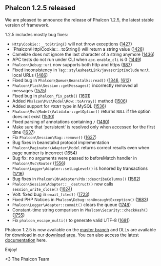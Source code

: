 ## Phalcon 1.2.5 released

We are pleased to announce the release of Phalcon 1.2.5, the latest stable version of framework.

1.2.5 includes mostly bug fixes:

- `Http\Cookie::__toString()` will not throw exceptions ([1427](https://github.com/phalcon/cphalcon/issue/1427))
- `Phalcon\Http\Cookie::__toString() will return a string value ([1428](https://github.com/phalcon/cphalcon/issue/1428))
- Camelize does not ignore the last character of a string anymore ([1436](https://github.com/phalcon/cphalcon/issue/1436))
- APC tests do not run under CLI when `apc.enable_cli` is 0 ([1449](https://github.com/phalcon/cphalcon/issue/1449))
- `Phalcon\Debug::uri` now supports both http and https ([987](https://github.com/phalcon/cphalcon/issue/987))
- Fixed inconsistency in `Tag::stylesheetLink/javascriptInclude` w.r.t. local URLs ([1486](https://github.com/phalcon/cphalcon/issue/1486))
- Fixed bug in `Phalcon\Queue\Beanstalk::read()` ([1348](https://github.com/phalcon/cphalcon/issue/1348), [1612](https://github.com/phalcon/cphalcon/issue/1612))
- `Phalcon\Flash\Session::getMessages()` incorrectly removed all messages ([1575](https://github.com/phalcon/cphalcon/issue/1575))
- Fixed bug in `phalcon_fix_path()` ([1601](https://github.com/phalcon/cphalcon/issue/1601))
- Added `Phalcon\Mvc\Model\Row::toArray()` method ([1506](https://github.com/phalcon/cphalcon/issue/1506))
- Added support for `POINT` type in MySQL ([1536](https://github.com/phalcon/cphalcon/issue/1536))
- `Phalcon\Mvc\Model\Validator::getOption()` returns `NULL` if the option does not exist ([1530](https://github.com/phalcon/cphalcon/issue/1530))
- Fixed parsing of annotations containing `/` ([1480](https://github.com/phalcon/cphalcon/issue/1480))
- Make sure that ‘persistent' is resolved only when accessed for the first time ([1637](https://github.com/phalcon/cphalcon/issue/1637))
- Fix `Phalcon\Session\Bag::remove()` ([1637](https://github.com/phalcon/cphalcon/issue/1637))
- Bug fixes in beanstalkd protocol implementation
- `Phalcon\Paginator\Adapter\Model` returns correct results even when page number is incorrect ([1654](https://github.com/phalcon/cphalcon/issue/1654))
- Bug fix: no arguments were passed to beforeMatch handler in `Phalcon\Mvc\Router` ([1556](https://github.com/phalcon/cphalcon/issue/1556))
- `Phalcon\Logger\Adapter::setLogLevel()` is honored by transactions ([1716](https://github.com/phalcon/cphalcon/issue/1716))
- Bug fixes in `Phalcon\Db\Adapter\Pdo::describeColumns()` ([1562](https://github.com/phalcon/cphalcon/issue/1562))
- `Phalcon\Session\Adapter::__destruct()` now calls `session_write_close()` ([1624](https://github.com/phalcon/cphalcon/issue/1624))
- Volt: fixed bug in `email_filed()` ([1723](https://github.com/phalcon/cphalcon/issue/1723))
- Fixed PHP Notices in `Phalcon\Debug::onUncaughtException()` ([1683](https://github.com/phalcon/cphalcon/issue/1683))
- `Phalcon\Logger\Adapter::commit()` clears the queue ([1748](https://github.com/phalcon/cphalcon/issue/1748))
- Constant-time string comparison in `Phalcon\Security::checkHash()` ([1755](https://github.com/phalcon/cphalcon/issue/1755))
- Fix `phalcon_escape_multi()` to generate valid UTF-8 ([1681](https://github.com/phalcon/cphalcon/issue/1681))

Phalcon 1.2.5 is now available on the 
[master branch](https://github.com/phalcon/cphalcon) and DLLs are available for download in our [download area](https://phalconphp.com/download). You can also access the latest [documentation](https://docs.phalconphp.com) here.

Enjoy!


<3 The Phalcon Team
